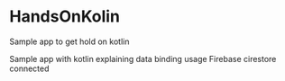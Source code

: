 # HandsOnKolin
Sample app to get hold on kotlin

Sample app with kotlin explaining data binding usage
Firebase cirestore connected

